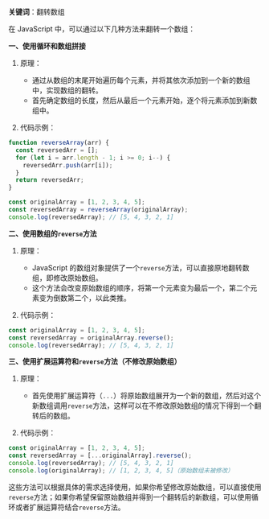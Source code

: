 **关键词**：翻转数组

在 JavaScript 中，可以通过以下几种方法来翻转一个数组：

**一、使用循环和数组拼接**

1. 原理：

   - 通过从数组的末尾开始遍历每个元素，并将其依次添加到一个新的数组中，实现数组的翻转。
   - 首先确定数组的长度，然后从最后一个元素开始，逐个将元素添加到新数组中。

2. 代码示例：

```javascript
function reverseArray(arr) {
  const reversedArr = [];
  for (let i = arr.length - 1; i >= 0; i--) {
    reversedArr.push(arr[i]);
  }
  return reversedArr;
}

const originalArray = [1, 2, 3, 4, 5];
const reversedArray = reverseArray(originalArray);
console.log(reversedArray); // [5, 4, 3, 2, 1]
```

**二、使用数组的`reverse`方法**

1. 原理：

   - JavaScript 的数组对象提供了一个`reverse`方法，可以直接原地翻转数组，即修改原始数组。
   - 这个方法会改变原始数组的顺序，将第一个元素变为最后一个，第二个元素变为倒数第二个，以此类推。

2. 代码示例：

```javascript
const originalArray = [1, 2, 3, 4, 5];
const reversedArray = originalArray.reverse();
console.log(reversedArray); // [5, 4, 3, 2, 1]
```

**三、使用扩展运算符和`reverse`方法（不修改原始数组）**

1. 原理：

   - 首先使用扩展运算符（`...`）将原始数组展开为一个新的数组，然后对这个新数组调用`reverse`方法，这样可以在不修改原始数组的情况下得到一个翻转后的数组。

2. 代码示例：

```javascript
const originalArray = [1, 2, 3, 4, 5];
const reversedArray = [...originalArray].reverse();
console.log(reversedArray); // [5, 4, 3, 2, 1]
console.log(originalArray); // [1, 2, 3, 4, 5]（原始数组未被修改）
```

这些方法可以根据具体的需求选择使用，如果你希望修改原始数组，可以直接使用`reverse`方法；如果你希望保留原始数组并得到一个翻转后的新数组，可以使用循环或者扩展运算符结合`reverse`方法。
